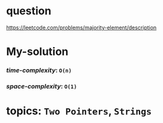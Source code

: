 # question
https://leetcode.com/problems/majority-element/description

# **My-solution**

### _time-complexity_: `O(n)`
### _space-complexity_: `O(1)`

# topics: `Two Pointers`, `Strings`

